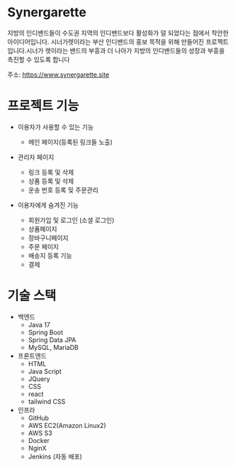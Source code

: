 # Synergarette
지방의 인디밴드들이 수도권 지역의 인디밴드보다 활성화가 덜 
되었다는 점에서 착안한 아이디어입니다. 시너가렛이라는 부산 
인디밴드의 홍보 목적을 위해 만들어진 프로젝트입니다.시너가
렛이라는 밴드의 부흥과 더 나아가 지방의 인디밴드들의 성장과 
부흥을 촉진할 수 있도록 합니다

주소: https://www.synergarette.site

# 프로젝트 기능
- 이용자가 사용할 수 있는 기능
  - 메인 페이지(등록된 링크들 노출)

- 관리자 페이지
  - 링크 등록 및 삭제
  - 상품 등록 및 삭제
  - 운송 번호 등록 및 주문관리
 
- 이용자에게 숨겨진 기능
  - 회원가입 및 로그인 (소셜 로그인)
  - 상품페이지
  - 장바구니페이지
  - 주문 페이지
  - 배송지 등록 기능
  - 결제


# 기술 스택
- 백엔드
  - Java 17
  - Spring Boot
  - Spring Data JPA
  - MySQL, MariaDB
- 프론트엔드
  - HTML
  - Java Script
  - JQuery
  - CSS
  - react
  - tailwind CSS
- 인프라
  - GitHub
  - AWS EC2(Amazon Linux2)
  - AWS S3
  - Docker
  - NginX
  - Jenkins (자동 배포)
